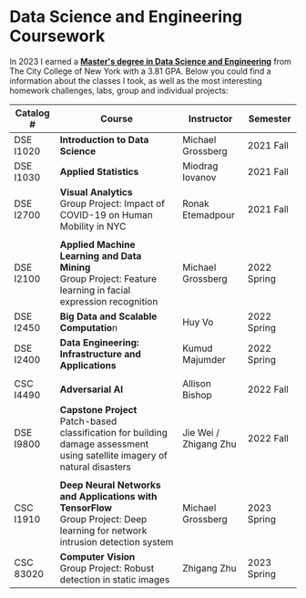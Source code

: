 # Data Science and Engineering Coursework

In 2023 I earned a [**Master's degree in Data Science and Engineering**](https://www.ccny.cuny.edu/dse) from The City College of New York with a 3.81 GPA. Below you could find a information about the classes I took, as well as the most interesting homework challenges, labs, group and individual projects:


| Catalog #	| Course  							                | 	Instructor       | Semester  |
| --------- | --------------------------------------| -------------------| --------  |
| DSE I1020	| **Introduction to Data Science**      | Michael Grossberg  | 2021 Fall |
| DSE I1030	| **Applied Statistics**	                  | Miodrag Iovanov		 | 2021 Fall |	
| DSE I2700	| **Visual Analytics**	</br> Group Project: Impact of COVID-19 on Human Mobility in NYC                    | Ronak Etemadpour   | 2021 Fall |
|  |
| DSE I2100	| **Applied Machine Learning and Data Mining** </br> Group Project: Feature learning in facial expression recognition |	Michael Grossberg | 2022 Spring | 
| DSE I2450	| **Big Data and Scalable Computatio**n                 | Huy Vo            | 2022 Spring | 
| DSE I2400	| **Data Engineering: Infrastructure and Applications**	| Kumud Majumder    | 2022 Spring | 
|  |	
| CSC I4490	| **Adversarial AI** | Allison Bishop | 2022 Fall |
| DSE I9800	| **Capstone Project** </br> Patch-based classification for building damage assessment using satellite imagery of natural disasters |	Jie Wei /</br> Zhigang Zhu | 2022 Fall |
|  |	
| CSC I1910 |	**Deep Neural Networks and Applications with TensorFlow**</br> Group Project: Deep learning for network intrusion detection system |	Michael Grossberg | 2023 Spring |
| CSC 83020	| **Computer Vision**	</br> Group Project: Robust detection in static images                                      | Zhigang Zhu       | 2023 Spring |